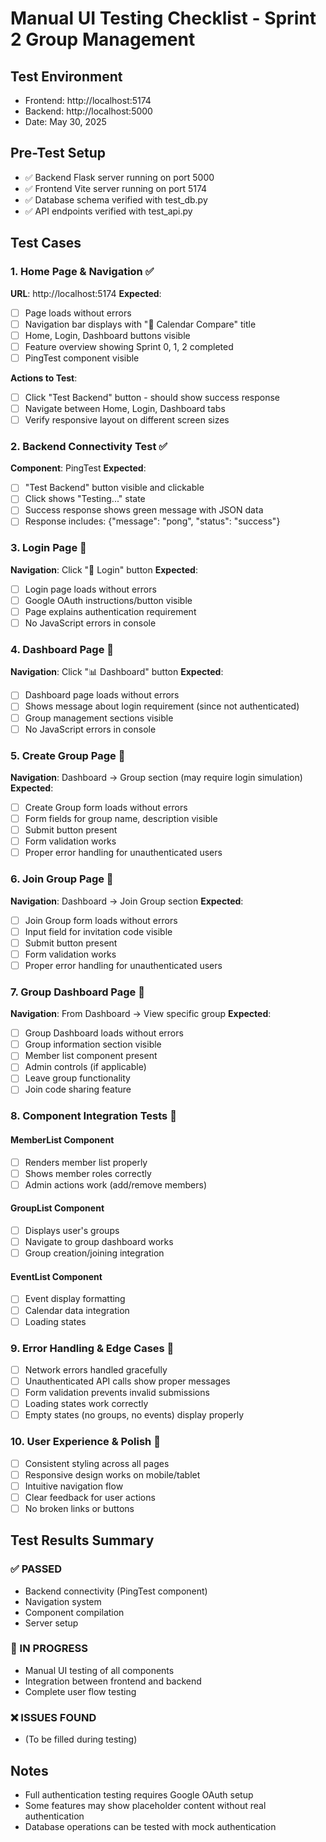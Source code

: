 # Manual UI Testing Checklist - Sprint 2 Group Management

## Test Environment
- Frontend: http://localhost:5174
- Backend: http://localhost:5000
- Date: May 30, 2025

## Pre-Test Setup
- ✅ Backend Flask server running on port 5000
- ✅ Frontend Vite server running on port 5174
- ✅ Database schema verified with test_db.py
- ✅ API endpoints verified with test_api.py

## Test Cases

### 1. Home Page & Navigation ✅
**URL**: http://localhost:5174
**Expected**:
- [ ] Page loads without errors
- [ ] Navigation bar displays with "📅 Calendar Compare" title
- [ ] Home, Login, Dashboard buttons visible
- [ ] Feature overview showing Sprint 0, 1, 2 completed
- [ ] PingTest component visible

**Actions to Test**:
- [ ] Click "Test Backend" button - should show success response
- [ ] Navigate between Home, Login, Dashboard tabs
- [ ] Verify responsive layout on different screen sizes

### 2. Backend Connectivity Test ✅
**Component**: PingTest
**Expected**:
- [ ] "Test Backend" button visible and clickable
- [ ] Click shows "Testing..." state
- [ ] Success response shows green message with JSON data
- [ ] Response includes: {"message": "pong", "status": "success"}

### 3. Login Page 🔄
**Navigation**: Click "🔐 Login" button
**Expected**:
- [ ] Login page loads without errors
- [ ] Google OAuth instructions/button visible
- [ ] Page explains authentication requirement
- [ ] No JavaScript errors in console

### 4. Dashboard Page 🔄
**Navigation**: Click "📊 Dashboard" button
**Expected**:
- [ ] Dashboard page loads without errors
- [ ] Shows message about login requirement (since not authenticated)
- [ ] Group management sections visible
- [ ] No JavaScript errors in console

### 5. Create Group Page 🔄
**Navigation**: Dashboard → Group section (may require login simulation)
**Expected**:
- [ ] Create Group form loads without errors
- [ ] Form fields for group name, description visible
- [ ] Submit button present
- [ ] Form validation works
- [ ] Proper error handling for unauthenticated users

### 6. Join Group Page 🔄
**Navigation**: Dashboard → Join Group section
**Expected**:
- [ ] Join Group form loads without errors
- [ ] Input field for invitation code visible
- [ ] Submit button present
- [ ] Form validation works
- [ ] Proper error handling for unauthenticated users

### 7. Group Dashboard Page 🔄
**Navigation**: From Dashboard → View specific group
**Expected**:
- [ ] Group Dashboard loads without errors
- [ ] Group information section visible
- [ ] Member list component present
- [ ] Admin controls (if applicable)
- [ ] Leave group functionality
- [ ] Join code sharing feature

### 8. Component Integration Tests 🔄

#### MemberList Component
- [ ] Renders member list properly
- [ ] Shows member roles correctly
- [ ] Admin actions work (add/remove members)

#### GroupList Component  
- [ ] Displays user's groups
- [ ] Navigate to group dashboard works
- [ ] Group creation/joining integration

#### EventList Component
- [ ] Event display formatting
- [ ] Calendar data integration
- [ ] Loading states

### 9. Error Handling & Edge Cases 🔄
- [ ] Network errors handled gracefully
- [ ] Unauthenticated API calls show proper messages
- [ ] Form validation prevents invalid submissions
- [ ] Loading states work correctly
- [ ] Empty states (no groups, no events) display properly

### 10. User Experience & Polish 🔄
- [ ] Consistent styling across all pages
- [ ] Responsive design works on mobile/tablet
- [ ] Intuitive navigation flow
- [ ] Clear feedback for user actions
- [ ] No broken links or buttons

## Test Results Summary

### ✅ PASSED
- Backend connectivity (PingTest component)
- Navigation system
- Component compilation
- Server setup

### 🔄 IN PROGRESS
- Manual UI testing of all components
- Integration between frontend and backend
- Complete user flow testing

### ❌ ISSUES FOUND
- (To be filled during testing)

## Notes
- Full authentication testing requires Google OAuth setup
- Some features may show placeholder content without real authentication
- Database operations can be tested with mock authentication
